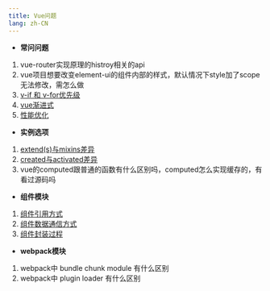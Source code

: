```yaml
---
title: Vue问题
lang: zh-CN
---
```


- **常问问题**
1. vue-router实现原理的histroy相关的api
2. vue项目想要改变element-ui的组件内部的样式，默认情况下style加了scope无法修改，需怎么做
3. [v-if 和 v-for优先级](./vue/FAQs/priorityVifWithVfor.md)
4. [vue渐进式](./vue/FAQs/progressive.md)
5. [性能优化](./vue/FAQs/optimizationPerformance.md)


- **实例选项**
1. [extend(s)与mixins差异](./vue/Example/diffExtend(s)WithMixins.md)
2. [created与activated差异](./vue/Example/diffCreatedWithActivated.md)
3. vue的computed跟普通的函数有什么区别吗，computed怎么实现缓存的，有看过源码吗


- **组件模块**
1. [组件引用方式](./vue/Component/introduction.md)
2. [组件数据通信方式](./vue/Component/introduction.md)
3. [组件封装过程](./vue/Component/package.md)

- **webpack模块**
1. webpack中 bundle chunk module 有什么区别
2. webpack中 plugin loader 有什么区别
